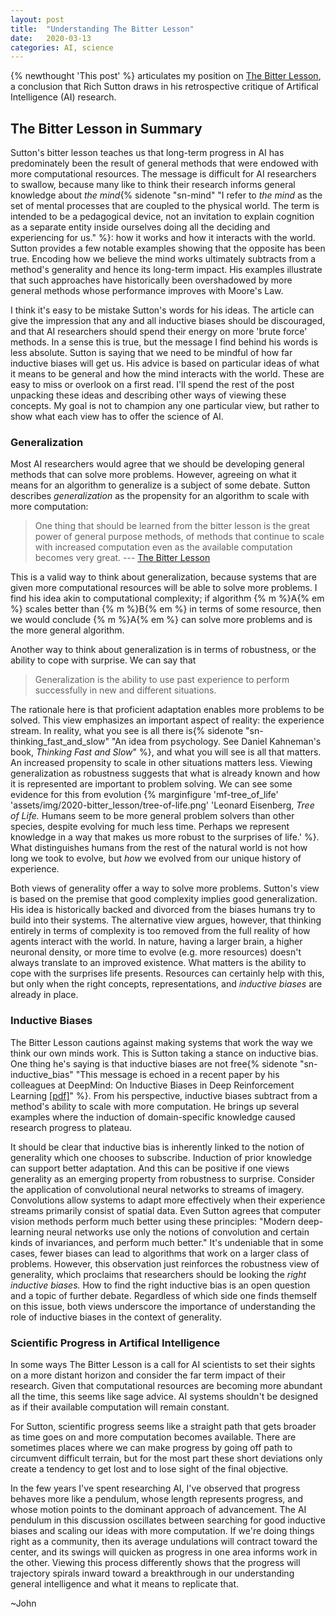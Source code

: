 ```yaml
---
layout: post
title:  "Understanding The Bitter Lesson"
date:   2020-03-13 
categories: AI, science
---
```

{% newthought 'This post' %} articulates my position on [The Bitter Lesson](http://www.incompleteideas.net/IncIdeas/BitterLesson.html), a conclusion that Rich Sutton draws in his retrospective critique of Artifical Intelligence (AI) research. 
<!--more--> 

## The Bitter Lesson in Summary
Sutton's bitter lesson teaches us that long-term progress in AI has predominately been the result of general methods that were endowed with more computational resources. The message is difficult for AI researchers to swallow, because many like to think their research informs general knowledge about *the mind*{% sidenote "sn-mind" "I refer to *the mind* as the set of mental processes that are coupled to the physical world. The term is intended to be a pedagogical device, not an invitation to explain cognition as a separate entity inside ourselves doing all the deciding and experiencing for us." %}: how it works and how it interacts with the world. Sutton provides a few notable examples showing that the opposite has been true. Encoding how we believe the mind works ultimately subtracts from a method's generality and hence its long-term impact. His examples illustrate that such approaches have historically been overshadowed by more general methods whose performance improves with Moore's Law. 

I think it's easy to be mistake Sutton's words for his ideas. The article can give the impression that any and all inductive biases should be discouraged, and that AI researchers should spend their energy on more 'brute force' methods. In a sense this is true, but the message I find behind his words is less absolute. Sutton is saying that we need to be mindful of how far inductive biases will get us. His advice is based on particular ideas of what it means to be general and how the mind interacts with the world. These are easy to miss or overlook on a first read. I'll spend the rest of the post unpacking these ideas and describing other ways of viewing these concepts. My goal is not to champion any one particular view, but rather to show what each view has to offer the science of AI. 

### Generalization
Most AI researchers would agree that we should be developing general methods that can solve more problems. However, agreeing on what it means for an algorithm to generalize is a subject of some debate. Sutton describes *generalization* as the propensity for an algorithm to scale with more computation: 

> One thing that should be learned from the bitter lesson is the great power of general purpose methods, of methods that continue to scale with increased computation even as the available computation becomes very great. ---  [The Bitter Lesson](http://www.incompleteideas.net/IncIdeas/BitterLesson.html)

This is a valid way to think about generalization, because systems that are given more computational resources will be able to solve more problems. I find his idea akin to computational complexity; if algorithm {% m %}A{% em %} scales better than {% m %}B{% em %}  in terms of some resource, then we would conclude {% m %}A{% em %} can solve more problems and is the more general algorithm.

Another way to think about generalization is in terms of robustness, or the ability to cope with surprise. We can say that 
>Generalization is the ability to use past experience to perform successfully in new and different situations.

The rationale here is that proficient adaptation enables more problems to be solved. This view emphasizes an important aspect of reality: the experience stream. In reality, what you see is all there is{% sidenote "sn-thinking_fast_and_slow" "An idea from psychology. See Daniel Kahneman's book, *Thinking Fast and Slow*" %}, and what you will see is all that matters. An increased propensity to scale in other situations matters less. Viewing generalization as robustness suggests that what is already known and how it is represented are important to problem solving. We can see some evidence for this from evolution {%  marginfigure  'mf-tree_of_life'  'assets/img/2020-bitter_lesson/tree-of-life.png'  'Leonard Eisenberg, *Tree of Life.* Humans seem to be more general problem solvers than other species, despite evolving for much less time. Perhaps we represent knowledge in a way that makes us more robust to the surprises of life.'  %}. What distinguishes humans from the rest of the natural world is not how long we took to evolve, but *how* we evolved from our unique history of experience. 

Both views of generality offer a way to solve more problems. Sutton's view is based on the premise that good complexity implies good generalization. His idea is historically backed and divorced from the biases humans try to build into their systems. The alternative view argues, however, that thinking entirely in terms of complexity is too removed from the full reality of how agents interact with the world.  In nature, having a larger brain, a higher neuronal density, or more time to evolve (e.g. more resources) doesn't always translate to an improved existence. What matters is the ability to cope with the surprises life presents. Resources can certainly help with this, but only when the right concepts, representations, and *inductive biases* are already in place.
  
### Inductive Biases
The Bitter Lesson cautions against making systems that work the way we think our own minds work. This is Sutton taking a stance on inductive bias. One thing he's saying is that inductive biases are not free{% sidenote "sn-inductive_bias" "This message is echoed in a recent paper  by his colleagues at DeepMind: On Inductive Biases in Deep Reinforcement Learning [[pdf]](https://arxiv.org/abs/1907.02908)" %}. From his perspective, inductive biases subtract from a method's ability to scale with more computation. He brings up several examples where the induction of domain-specific knowledge caused research progress to plateau. 

It should be clear that inductive bias is inherently linked to the notion of generality which one chooses to subscribe. Induction of prior knowledge can support better adaptation. And this can be positive if one views generality as an emerging property from robustness to surprise. Consider the application of convolutional neural networks to streams of imagery. Convolutions allow systems to adapt more effectively when their experience streams primarily consist of spatial data. Even Sutton agrees that computer vision methods perform much better using these principles: "Modern deep-learning neural networks use only the notions of convolution and certain kinds of invariances, and perform much better." It's undeniable that in some cases, fewer biases can lead to algorithms that work on a larger class of problems. However, this observation just reinforces the robustness view of generality, which proclaims that researchers should be looking the *right inductive biases.* How to find the right inductive bias is an open question and a topic of further debate. Regardless of which side one finds themself on this issue, both views underscore the importance of understanding the role of inductive biases in the context of generality. 

### Scientific Progress in Artifical Intelligence
In some ways The Bitter Lesson is a call for AI scientists to set their sights on a more distant horizon and consider the far term impact of their research. Given that computational resources are becoming more abundant all the time, this seems like sage advice. AI systems shouldn't be designed as if their available computation will remain constant. 

For Sutton, scientific progress seems like a straight path that gets broader as time goes on and more computation becomes available. There are sometimes places where we can make progress by going off path to circumvent difficult terrain, but for the most part these short deviations only create a tendency to get lost and to lose sight of the final objective. 

In the few years I've spent researching AI, I've observed that progress behaves more like a pendulum, whose length represents progress, and whose motion points to the dominant approach of advancement. The AI pendulum in this discussion oscillates between searching for good inductive biases and scaling our ideas with more computation. If we're doing things right as a community, then its average undulations will contract toward the center, and its swings will quicken as progress in one area informs work in the other. Viewing this process differently shows that the progress will trajectory spirals inward toward a breakthrough in our understanding general intelligence and what it means to replicate that.   

~John 
